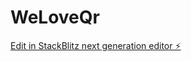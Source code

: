 # WeLoveQr

[Edit in StackBlitz next generation editor ⚡️](https://stackblitz.com/~/github.com/tanayvasishtha/WeLoveQr)